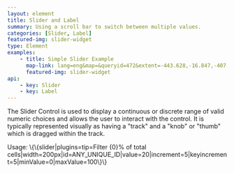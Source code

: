 ```yaml
---
layout: element
title: Slider and Label
summary: Using a scroll bar to switch between multiple values.
categories: [Slider, Label]
featured-img: slider-widget
type: Element
examples:
    - title: Simple Slider Example
      map-link: lang=eng&map=&queryid=472&extent=-443.628,-16.847,-407.373,3.294&tools=helpintro,layerchooser,zoomextent,customzoom,getfeature,hovershowlegend&options=scale,startopened,hidestylechooser,enablequeries,capabilities&visiblelayers=custom
      featured-img: slider-widget
api: 
    - key: Slider
    - key: Label
---
```

The Slider Control is used to display a continuous or discrete range of valid numeric choices and allows the user to interact with the control. It is typically represented visually as having a "track" and a "knob" or "thumb" which is dragged within the track.

Usage: \\\{\\\{slider\|plugins=tip=Filter {0}% of total cells\|width=200px\|id=ANY_UNIQUE_ID\|value=20\|increment=5\|keyincrement=5\|minValue=0\|maxValue=100\\\}\\\}
